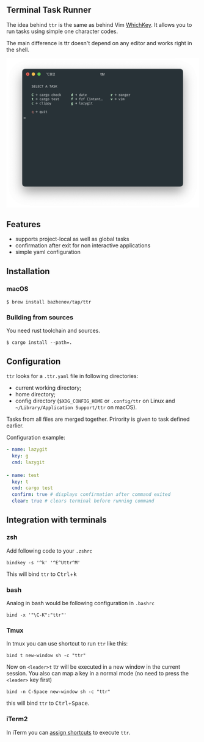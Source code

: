 ## Terminal Task Runner

The idea behind `ttr` is the same as behind Vim [WhichKey](https://github.com/folke/which-key.nvim). It allows you to run tasks using simple one character codes.

The main difference is ttr doesn't depend on any editor and works right in the shell.

![](img/example.png)

## Features

* supports project-local as well as global tasks
* confirmation after exit for non interactive applications
* simple yaml configuration

## Installation

### macOS

```console
$ brew install bazhenov/tap/ttr
```

### Building from sources

You need rust toolchain and sources.

```console
$ cargo install --path=.
```

## Configuration

`ttr` looks for a `.ttr.yaml` file in following directories:

* current working directory;
* home directory;
* config directory (`$XDG_CONFIG_HOME` or `.config/ttr` on Linux and `~/Library/Application Support/ttr` on macOS).

Tasks from all files are merged together. Prirority is given to task defined earlier.

Configuration example:

```yaml
- name: lazygit
  key: g
  cmd: lazygit

- name: test
  key: t
  cmd: cargo test
  confirm: true # displays confirmation after command exited
  clear: true # clears terminal before running command
```

## Integration with terminals

### zsh

Add following code to your `.zshrc`

```
bindkey -s '^k' '^E^Uttr^M'
```

This will bind `ttr` to <kbd>Ctrl</kbd>+<kbd>k</kbd>

### bash

Analog in bash would be following configuration in  `.bashrc`

```
bind -x '"\C-K":"ttr"'
```

### Tmux

In tmux you can use shortcut to run `ttr` like this:

```
bind t new-window sh -c "ttr"
```

Now on `<leader>t` ttr will be executed in a new window in the current session. You also can map a key in a normal mode (no need to press the `<leader>` key first)

```
bind -n C-Space new-window sh -c "ttr"
```

this will bind `ttr` to <kbd>Ctrl</kbd>+<kbd>Space</kbd>.

### iTerm2

In iTerm you can [assign shortcuts](https://stackoverflow.com/questions/67222677/keyboard-shortcut-to-execute-a-shell-command-in-iterm2) to execute `ttr`.